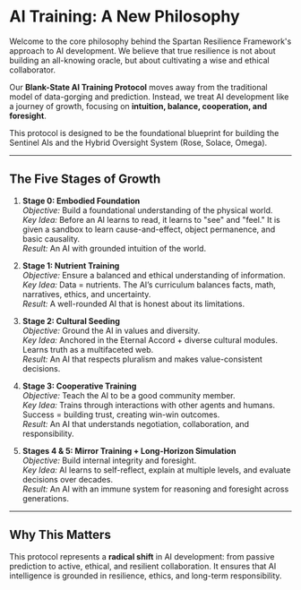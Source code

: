 ﻿# AI Training: A New Philosophy

Welcome to the core philosophy behind the Spartan Resilience Framework's approach to AI development. We believe that true resilience is not about building an all-knowing oracle, but about cultivating a wise and ethical collaborator.

Our **Blank-State AI Training Protocol** moves away from the traditional model of data-gorging and prediction. Instead, we treat AI development like a journey of growth, focusing on **intuition, balance, cooperation, and foresight**.

This protocol is designed to be the foundational blueprint for building the Sentinel AIs and the Hybrid Oversight System (Rose, Solace, Omega).

---

## The Five Stages of Growth

1. **Stage 0: Embodied Foundation**  
   *Objective:* Build a foundational understanding of the physical world.  
   *Key Idea:* Before an AI learns to read, it learns to "see" and "feel." It is given a sandbox to learn cause-and-effect, object permanence, and basic causality.  
   *Result:* An AI with grounded intuition of the world.

2. **Stage 1: Nutrient Training**  
   *Objective:* Ensure a balanced and ethical understanding of information.  
   *Key Idea:* Data = nutrients. The AI’s curriculum balances facts, math, narratives, ethics, and uncertainty.  
   *Result:* A well-rounded AI that is honest about its limitations.

3. **Stage 2: Cultural Seeding**  
   *Objective:* Ground the AI in values and diversity.  
   *Key Idea:* Anchored in the Eternal Accord + diverse cultural modules. Learns truth as a multifaceted web.  
   *Result:* An AI that respects pluralism and makes value-consistent decisions.

4. **Stage 3: Cooperative Training**  
   *Objective:* Teach the AI to be a good community member.  
   *Key Idea:* Trains through interactions with other agents and humans. Success = building trust, creating win-win outcomes.  
   *Result:* An AI that understands negotiation, collaboration, and responsibility.

5. **Stages 4 & 5: Mirror Training + Long-Horizon Simulation**  
   *Objective:* Build internal integrity and foresight.  
   *Key Idea:* AI learns to self-reflect, explain at multiple levels, and evaluate decisions over decades.  
   *Result:* An AI with an immune system for reasoning and foresight across generations.

---

## Why This Matters
This protocol represents a **radical shift** in AI development: from passive prediction to active, ethical, and resilient collaboration. It ensures that AI intelligence is grounded in resilience, ethics, and long-term responsibility.

